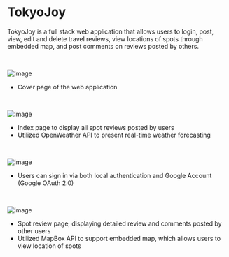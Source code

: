 # TokyoJoy

TokyoJoy is a full stack web application that allows users to login, post, view, edit and delete travel reviews, view locations of spots through embedded map, and post comments on reviews posted by others.

<br>

![image](https://user-images.githubusercontent.com/60643858/107855022-4bf38400-6e63-11eb-8bdb-05287e9a6dfe.png)
- Cover page of the web application

<br>

![image](https://user-images.githubusercontent.com/60643858/107854917-9fb19d80-6e62-11eb-956d-1f4ee791f9b7.png)
- Index page to display all spot reviews posted by users
- Utilized OpenWeather API to present real-time weather forecasting

<br>

![image](https://user-images.githubusercontent.com/60643858/107854929-b22bd700-6e62-11eb-8a06-1626411232e8.png)
- Users can sign in via both local authentication and Google Account (Google OAuth 2.0) 

<br>

![image](https://user-images.githubusercontent.com/60643858/107854960-db4c6780-6e62-11eb-8bb8-6d07d8388f5d.png)
- Spot review page, displaying detailed review and comments posted by other users
- Utilized MapBox API to support embedded map, which allows users to view location of spots
